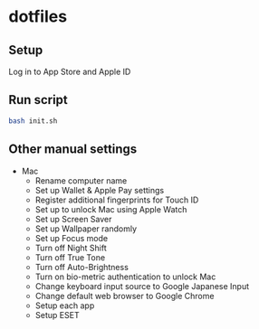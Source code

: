 # dotfiles

## Setup

Log in to App Store and Apple ID

## Run script

```bash
bash init.sh
```

## Other manual settings

- Mac
  - Rename computer name
  - Set up Wallet & Apple Pay settings
  - Register additional fingerprints for Touch ID
  - Set up to unlock Mac using Apple Watch
  - Set up Screen Saver
  - Set up Wallpaper randomly
  - Set up Focus mode
  - Turn off Night Shift
  - Turn off True Tone
  - Turn off Auto-Brightness
  - Turn on bio-metric authentication to unlock Mac
  - Change keyboard input source to Google Japanese Input
  - Change default web browser to Google Chrome
  - Setup each app
  - Setup ESET
